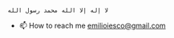                                                                                                                                                                                                                                                                لا إله إلا الله محمد رسول الله
- 📫 How to reach me emilioiesco@gmail.com

